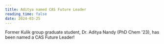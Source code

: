 ```yaml
---
title: Aditya named CAS Future Leader
reading_time: false
date: 2024-03-25
---
```


Former Kulik group graduate student, Dr. Aditya Nandy (PhD Chem '23), has been named a CAS Future Leader!

<!--more-->
